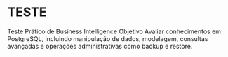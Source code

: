 # TESTE

Teste Prático de Business Intelligence Objetivo Avaliar conhecimentos em PostgreSQL, incluindo manipulação de dados, modelagem, consultas avançadas e operações administrativas como backup e restore.
